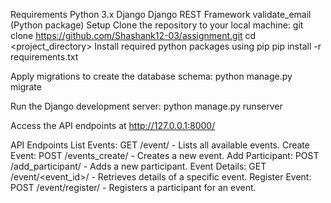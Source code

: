 Requirements
Python 3.x
Django
Django REST Framework
validate_email (Python package)
Setup
Clone the repository to your local machine:
git clone https://github.com/Shashank12-03/assignment.git
cd <project_directory>
Install required python packages using pip
pip install -r requirements.txt

Apply migrations to create the database schema:
python manage.py migrate

Run the Django development server:
python manage.py runserver

Access the API endpoints at
http://127.0.0.1:8000/

API Endpoints
List Events: GET /event/ - Lists all available events.
Create Event: POST /events_create/ - Creates a new event.
Add Participant: POST /add_participant/ - Adds a new participant.
Event Details: GET /event/<event_id>/ - Retrieves details of a specific event.
Register Event: POST /event/register/ - Registers a participant for an event.
